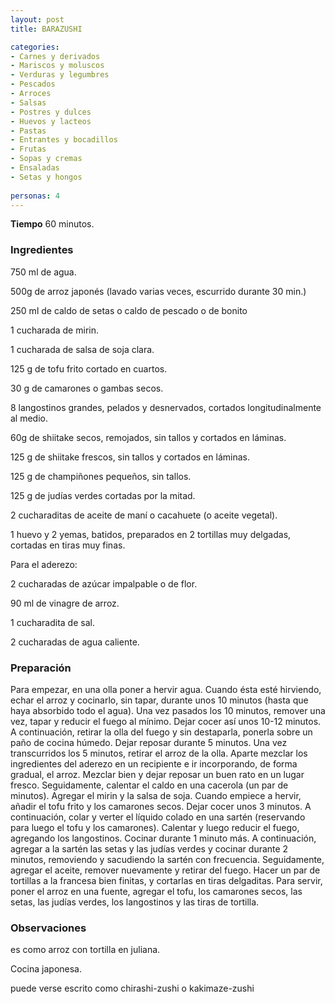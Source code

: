 ```yaml
---
layout: post
title: BARAZUSHI

categories:
- Carnes y derivados
- Mariscos y moluscos
- Verduras y legumbres
- Pescados
- Arroces
- Salsas
- Postres y dulces
- Huevos y lacteos
- Pastas
- Entrantes y bocadillos
- Frutas
- Sopas y cremas
- Ensaladas
- Setas y hongos
 
personas: 4 
---
```

<b>Tiempo</b> 60 minutos.

<h3>Ingredientes</h3>
750 ml de agua.

500g de arroz japonés (lavado varias veces, escurrido durante 30 min.)

250 ml de caldo de setas o caldo de pescado o de bonito

1 cucharada de mirin.

1 cucharada de salsa de soja clara.

125 g de tofu frito cortado en cuartos.

30 g de camarones o gambas secos.

8 langostinos grandes, pelados y desnervados, cortados longitudinalmente al medio.

60g de shiitake secos, remojados, sin tallos y cortados en láminas.

125 g de shiitake frescos, sin tallos y cortados en láminas.

125 g de champiñones pequeños, sin tallos.

125 g de judías verdes cortadas por la mitad.

2 cucharaditas de aceite de maní o cacahuete (o aceite vegetal).

1 huevo y 2 yemas, batidos, preparados en 2 tortillas muy delgadas, cortadas en tiras muy finas.

Para el aderezo:

2 cucharadas de azúcar impalpable o de flor.

90 ml de vinagre de arroz.

1 cucharadita de sal.

2 cucharadas de agua caliente.

<h3>Preparación</h3>
Para empezar, en una olla poner a hervir agua. Cuando ésta esté hirviendo, echar el arroz y cocinarlo, sin tapar, durante unos 10 minutos (hasta que haya absorbido todo el agua). Una vez pasados los 10 minutos, remover una vez, tapar y reducir el fuego al mínimo. Dejar cocer así unos 10-12 minutos. A continuación, retirar la olla del fuego y sin destaparla, ponerla sobre un paño de cocina húmedo. Dejar reposar durante 5 minutos. Una vez transcurridos los 5 minutos, retirar el arroz de la olla. Aparte mezclar los ingredientes del aderezo en un recipiente e ir incorporando, de forma gradual, el arroz. Mezclar bien y dejar reposar un buen rato en un lugar fresco. Seguidamente, calentar el caldo en una cacerola (un par de minutos). Agregar el mirin y la salsa de soja. Cuando empiece a hervir, añadir el tofu frito y los camarones secos. Dejar cocer unos 3 minutos. A continuación, colar y verter el líquido colado en una sartén (reservando para luego el tofu y los camarones). Calentar y luego reducir el fuego, agregando los langostinos. Cocinar durante 1 minuto más. A continuación, agregar a la sartén las setas y las judías verdes y cocinar durante 2 minutos, removiendo y sacudiendo la sartén con frecuencia. Seguidamente, agregar el aceite, remover nuevamente y retirar del fuego. Hacer un par de tortillas a la francesa bien finitas, y cortarlas en tiras delgaditas. Para servir, poner el arroz en una fuente, agregar el tofu, los camarones secos, las setas, las judías verdes, los langostinos y las tiras de tortilla.

<h3>Observaciones</h3>
es como arroz con tortilla en juliana.

Cocina japonesa.

puede verse escrito como chirashi-zushi o kakimaze-zushi

